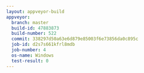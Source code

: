 ```yaml
---
layout: appveyor-build
appveyor:
  branch: master
  build-id: 47883873
  build-number: 522
  commit: 338297d50a63e6d879e85003f6e73856da0c895c
  job-id: d2s7s661kfrl8mdb
  job-number: 4
  os-name: Windows
  test-result: 0
---
```

